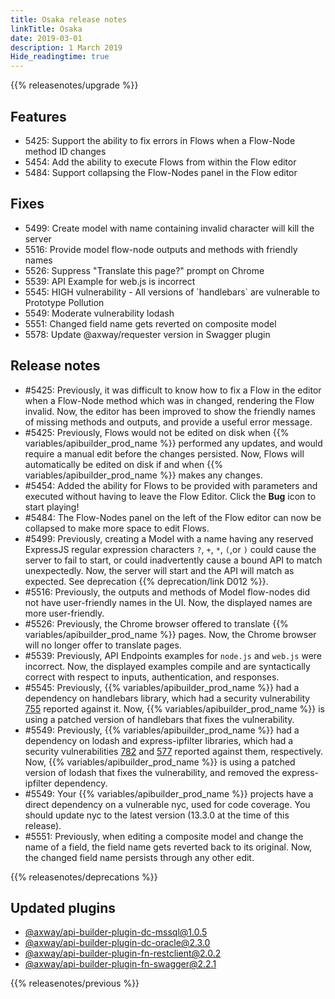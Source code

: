 ```yaml
---
title: Osaka release notes
linkTitle: Osaka
date: 2019-03-01
description: 1 March 2019
Hide_readingtime: true
---
```


{{% releasenotes/upgrade %}}

## Features

* 5425: Support the ability to fix errors in Flows when a Flow-Node method ID changes
* 5454: Add the ability to execute Flows from within the Flow editor
* 5484: Support collapsing the Flow-Nodes panel in the Flow editor

## Fixes

* 5499: Create model with name containing invalid character will kill the server
* 5516: Provide model flow-node outputs and methods with friendly names
* 5526: Suppress "Translate this page?" prompt on Chrome
* 5539: API Example for web.js is incorrect
* 5545: HIGH vulnerability - All versions of \`handlebars\` are vulnerable to Prototype Pollution
* 5549: Moderate vulnerability lodash
* 5551: Changed field name gets reverted on composite model
* 5578: Update @axway/requester version in Swagger plugin

## Release notes

* #5425: Previously, it was difficult to know how to fix a Flow in the editor when a Flow-Node method which was in changed, rendering the Flow invalid. Now, the editor has been improved to show the friendly names of missing methods and outputs, and provide a useful error message.
* #5425: Previously, Flows would not be edited on disk when {{% variables/apibuilder_prod_name %}} performed any updates, and would require a manual edit before the changes persisted. Now, Flows will automatically be edited on disk if and when {{% variables/apibuilder_prod_name %}} makes any changes.
* #5454: Added the ability for Flows to be provided with parameters and executed without having to leave the Flow Editor. Click the **Bug** icon to start playing!
* #5484: The Flow-Nodes panel on the left of the Flow editor can now be collapsed to make more space to edit Flows.
* #5499: Previously, creating a Model with a name having any reserved ExpressJS regular expression characters `?`, `+`, `*`, `(`,or `)` could cause the server to fail to start, or could inadvertently cause a bound API to match unexpectedly. Now, the server will start and the API will match as expected. See deprecation {{% deprecation/link D012 %}}.
* #5516: Previously, the outputs and methods of Model flow-nodes did not have user-friendly names in the UI. Now, the displayed names are more user-friendly.
* #5526: Previously, the Chrome browser offered to translate {{% variables/apibuilder_prod_name %}} pages. Now, the Chrome browser will no longer offer to translate pages.
* #5539: Previously, API Endpoints examples for `node.js` and `web.js` were incorrect. Now, the displayed examples compile and are syntactically correct with respect to inputs, authentication, and responses.
* #5545: Previously, {{% variables/apibuilder_prod_name %}} had a dependency on handlebars library, which had a security vulnerability [755](https://www.npmjs.com/advisories/755) reported against it. Now, {{% variables/apibuilder_prod_name %}} is using a patched version of handlebars that fixes the vulnerability.
* #5549: Previously, {{% variables/apibuilder_prod_name %}} had a dependency on lodash and express-ipfilter libraries, which had a security vulnerabilities [782](https://nodesecurity.io/advisories/782) and [577](https://nodesecurity.io/advisories/577) reported against them, respectively. Now, {{% variables/apibuilder_prod_name %}} is using a patched version of lodash that fixes the vulnerability, and removed the express-ipfilter dependency.
* #5549: Your {{% variables/apibuilder_prod_name %}} projects have a direct dependency on a vulnerable nyc, used for code coverage. You should update nyc to the latest version (13.3.0 at the time of this release).
* #5551: Previously, when editing a composite model and change the name of a field, the field name gets reverted back to its original. Now, the changed field name persists through any other edit.

{{% releasenotes/deprecations %}}

## Updated plugins

* [@axway/api-builder-plugin-dc-mssql@1.0.5](https://www.npmjs.com/package/@axway/api-builder-plugin-dc-mssql/v/1.0.5)
* [@axway/api-builder-plugin-dc-oracle@2.3.0](https://www.npmjs.com/package/@axway/api-builder-plugin-dc-oracle/v/2.3.0)
* [@axway/api-builder-plugin-fn-restclient@2.0.2](https://www.npmjs.com/package/@axway/api-builder-plugin-fn-restclient/v/2.0.2)
* [@axway/api-builder-plugin-fn-swagger@2.2.1](https://www.npmjs.com/package/@axway/api-builder-plugin-fn-swagger/v/2.2.1)


{{% releasenotes/previous %}}
